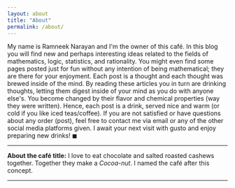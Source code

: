 ```yaml
---
layout: about
title: "About"
permalink: /about/
---
```


My name is Ramneek Narayan and I'm the owner of this café. In this blog you will find new and perhaps interesting ideas related to the fields of mathematics, logic, statistics, and rationality. You might even find some pages posted just for fun without any intention of being mathematical; they are there for your enjoyment. Each post is a thought and each thought was brewed inside of the mind. By reading these articles you in turn are drinking thoughts, letting them digest inside of your mind as you do with anyone else's. You become changed by their flavor and chemical properties (way they were written). Hence, each post is a drink, served nice and warm (or cold if you like iced teas/coffee). If you are not satisfied or have questions about any order (post), feel free to contact me via email or any of the other social media platforms given. I await your next visit with gusto and enjoy preparing new drinks! $\blacksquare$

---

**About the café title:** I love to eat chocolate and salted roasted cashews together. Together they make a *Cocoa-nut*. I named the café after this concept.

---
